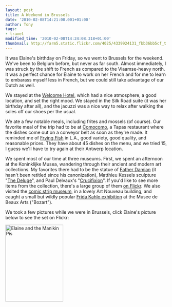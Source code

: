 ```yaml
---
layout: post
title: A Weekend in Brussels
date: '2010-02-08T14:21:00.001+01:00'
author: Tony
tags:
- travel
modified_time: '2010-02-08T14:24:08.318+01:00'
thumbnail: http://farm5.static.flickr.com/4025/4339924131_fbb36bb5cf_t.jpg
---
```


It was Elaine's birthday on Friday, so we went to Brussels for the
weekend. We've been to Belgium before, but never as far south.
Almost immediately, I was struck by the shift to French as compared to the
Vlaamse-heavy north. It was a perfect chance for Elaine to work on her
French and for me to learn to embarass myself less in French, but we could still
take advantage of our Dutch as well.

We stayed at the [Welcome Hotel](http://www.brusselshotel.travel/), which had a nice atmosphere, a good location,
and set the right mood. We stayed in the Silk Road suite (it was her
birthday after all), and the jacuzzi was a nice way to relax after walking the
soles off our shoes per the usual.


We ate a few notable meals, including frites and mossels (of course). Our
favorite meal of the trip had to be at [Comocomo](http://comocomo.be/main.html), a Tapas restaurant where the dishes come out on a
conveyor belt as soon as they're made. It reminded me of <a
href="http://www.yelp.com/biz/frying-fish-restaurant-los-angeles">Frying Fish</a> in L.A., good variety, good quality, and
reasonable prices. They have about 45 dishes on the menu, and we tried 15,
I guess we'll have to try again at their Antwerp location.

We spent most of our time at three museums. First, we spent an afternoon
at the Koninklijke Musea, wandering through their ancient and modern art
collections. My favorites there had to be the statue of <a
href="http://www.flickr.com/photos/davesandford/4150190475/in/pool-kmskb-mrbab">Father Damian</a> (it hasn't been retitled since his
canonization), Matthieu Kessels sculpture "<a
href="http://www.flickr.com/photos/brettdunnam/3305267088/in/pool-531121@N21">The Deluge</a>", and Paul Delvaux's "<a
href="http://www.flickr.com/photos/polisea/610303925/">Crucifixion</a>". If you'd like to see more items from the
collection, there's a large group of them <a
href="http://www.flickr.com/groups/kmskb-mrbab/" target="_BLANK">on
Flickr</a>. We also visited the <a
href="http://www.trabel.com/brussel/brussels-museums-comicstrip.htm">comic strip museum</a>, in a lovely Art Nouveau building, and
caught a small but wildly popular <a
href="http://www.bozar.be/activity.php?id=9429" target="_BLANK">Frida Kahlo
exhibition</a> at the Musee de Beaux Arts ("Bozart").

We took a few pictures while we were in Brussels, click Elaine's picture below
to see the set on Flickr: 

<a href="http://www.flickr.com/photos/elaineandtony/sets/72157623378027718/"><img alt="Elaine and the Manikin Pis" height="240"
src="http://farm5.static.flickr.com/4025/4339924131_fbb36bb5cf_m.jpg"
width="180" /></a>